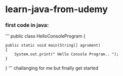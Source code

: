 # learn-java-from-udemy

### first code in java:
''' public class HelloConsoleProgram
{

	public static void main(String[] agrument)
	{
		System.out.print(" Hello Console Program.. ");
	}

}
'''
challanging for me but finally get started
